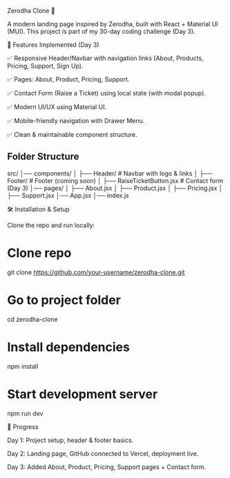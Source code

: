 Zerodha Clone 🚀

A modern landing page inspired by Zerodha, built with React + Material UI (MUI).
This project is part of my 30-day coding challenge (Day 3).

🌟 Features Implemented (Day 3)

✅ Responsive Header/Navbar with navigation links (About, Products, Pricing, Support, Sign Up).

✅ Pages: About, Product, Pricing, Support.

✅ Contact Form (Raise a Ticket) using local state (with modal popup).

✅ Modern UI/UX using Material UI.

✅ Mobile-friendly navigation with Drawer Menu.

✅ Clean & maintainable component structure.

## Folder Structure
src/
│── components/
│   ├── Header/        # Navbar with logo & links
│   ├── Footer/        # Footer (coming soon)
│   ├── RaiseTicketButton.jsx  # Contact form (Day 3)
│── pages/
│   ├── About.jsx
│   ├── Product.jsx
│   ├── Pricing.jsx
│   ├── Support.jsx
│── App.jsx
│── index.js

🛠️ Installation & Setup

Clone the repo and run locally:

# Clone repo
git clone https://github.com/your-username/zerodha-clone.git

# Go to project folder
cd zerodha-clone

# Install dependencies
npm install

# Start development server
npm run dev

📅 Progress

Day 1: Project setup, header & footer basics.

Day 2: Landing page, GitHub connected to Vercel, deployment live.

Day 3: Added About, Product, Pricing, Support pages + Contact form.